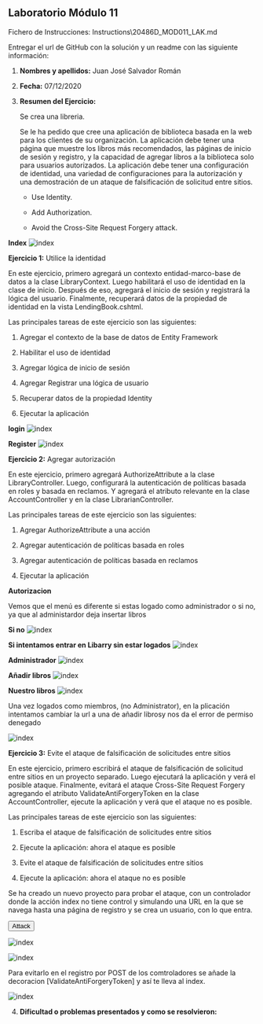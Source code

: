 ## Laboratorio Módulo 11

Fichero de Instrucciones: Instructions\20486D_MOD011_LAK.md

Entregar el url de GitHub con la solución y un readme con las siguiente información:

1. **Nombres y apellidos:** Juan José Salvador Román
2. **Fecha:** 07/12/2020
3. **Resumen del Ejercicio:** 

	Se crea una libreria.
	
	Se le ha pedido que cree una aplicación de biblioteca basada en la web para los clientes de su organización. La aplicación debe tener una página que muestre los libros más recomendados, las páginas de inicio de sesión y registro, y la capacidad de agregar libros a la biblioteca solo para usuarios autorizados. La aplicación debe tener una configuración de identidad, una variedad de configuraciones para la autorización y una demostración de un ataque de falsificación de solicitud entre sitios.
	
	- Use Identity.

	- Add Authorization.

	- Avoid the Cross-Site Request Forgery attack.


**Index**
![index](https://github.com/JuanjoSalva/Managing-Security/blob/master/CrossSiteRequestForgeryAttack/img/Index_Logado.PNG)
	
**Ejercicio 1:** Utilice la identidad

En este ejercicio, primero agregará un contexto entidad-marco-base de datos a la clase LibraryContext. Luego habilitará el uso de identidad en la clase de inicio. Después de eso, agregará el inicio de sesión y registrará la lógica del usuario. Finalmente, recuperará datos de la propiedad de identidad en la vista LendingBook.cshtml.

Las principales tareas de este ejercicio son las siguientes:

1. Agregar el contexto de la base de datos de Entity Framework

2. Habilitar el uso de identidad

3. Agregar lógica de inicio de sesión

4. Agregar Registrar una lógica de usuario

5. Recuperar datos de la propiedad Identity

6. Ejecutar la aplicación	
	

**login**
![index](https://github.com/JuanjoSalva/Managing-Security/blob/master/CrossSiteRequestForgeryAttack/img/Login.PNG)

**Register**
![index](https://github.com/JuanjoSalva/Managing-Security/blob/master/CrossSiteRequestForgeryAttack/img/Register.PNG)
	
	
	
	
**Ejercicio 2:** Agregar autorización

En este ejercicio, primero agregará AuthorizeAttribute a la clase LibraryController. Luego, configurará la autenticación de políticas basada en roles y basada en reclamos. Y agregará el atributo relevante en la clase AccountController y en la clase LibrarianController.

Las principales tareas de este ejercicio son las siguientes:

1. Agregar AuthorizeAttribute a una acción

2. Agregar autenticación de políticas basada en roles

3. Agregar autenticación de políticas basada en reclamos

4. Ejecutar la aplicación



**Autorizacion**

Vemos que el menú es diferente si estas logado como administrador o si no, ya que al administardor deja insertar libros

**Si no**
![index](https://github.com/JuanjoSalva/Managing-Security/blob/master/CrossSiteRequestForgeryAttack/img/Index.PNG)

**Si intentamos entrar en Libarry sin estar logados**
![index](https://github.com/JuanjoSalva/Managing-Security/blob/master/CrossSiteRequestForgeryAttack/img/Library.PNG)

**Administrador**
![index](https://github.com/JuanjoSalva/Managing-Security/blob/master/CrossSiteRequestForgeryAttack/img/Index_Logado.PNG)

**Añadir libros**
![index](https://github.com/JuanjoSalva/Managing-Security/blob/master/CrossSiteRequestForgeryAttack/img/añadir.PNG)

**Nuestro libros**
![index](https://github.com/JuanjoSalva/Managing-Security/blob/master/CrossSiteRequestForgeryAttack/img/Our.PNG)


Una vez logados como miembros, (no Administrator),  en la plicación intentamos cambiar la url a una de añadir librosy nos da el error de permiso denegado

![index](https://github.com/JuanjoSalva/Managing-Security/blob/master/CrossSiteRequestForgeryAttack/img/Nopermiso.PNG)



**Ejercicio 3:** Evite el ataque de falsificación de solicitudes entre sitios

En este ejercicio, primero escribirá el ataque de falsificación de solicitud entre sitios en un proyecto separado. Luego ejecutará la aplicación y verá el posible ataque. Finalmente, evitará el ataque Cross-Site Request Forgery agregando el atributo ValidateAntiForgeryToken en la clase AccountController, ejecute la aplicación y verá que el ataque no es posible.

Las principales tareas de este ejercicio son las siguientes:

1. Escriba el ataque de falsificación de solicitudes entre sitios

2. Ejecute la aplicación: ahora el ataque es posible

3. Evite el ataque de falsificación de solicitudes entre sitios

4. Ejecute la aplicación: ahora el ataque no es posible



Se ha creado un nuevo proyecto para probar el ataque, con un controlador donde la acción index no tiene control y simulando una URL en la que se navega hasta una página de registro y se crea un usuario, con lo que entra.

<form action="http://localhost:61845/Account/Register?FirstName=Forgery1_Attacker&LastName=Cross_Site&PhoneNumber=123&Email=attack@@.com&UserName=Forgery_Attacker&Password=123qwe!!!QWE123&RoleName=Administrator" method="post">
        <input type="submit" value="Attack">
    </form>
    
![index](https://github.com/JuanjoSalva/Managing-Security/blob/master/CrossSiteRequestForgeryAttack/img/Attack1.PNG)

![index](https://github.com/JuanjoSalva/Managing-Security/blob/master/CrossSiteRequestForgeryAttack/img/Attack2.PNG)


Para evitarlo en el registro por POST de los comtroladores se añade la decoracion
[ValidateAntiForgeryToken] y así te lleva al index.

![index](https://github.com/JuanjoSalva/Managing-Security/blob/master/CrossSiteRequestForgeryAttack/img/IndexPNG) 


	
4. **Dificultad o problemas presentados y como se resolvieron:** 
